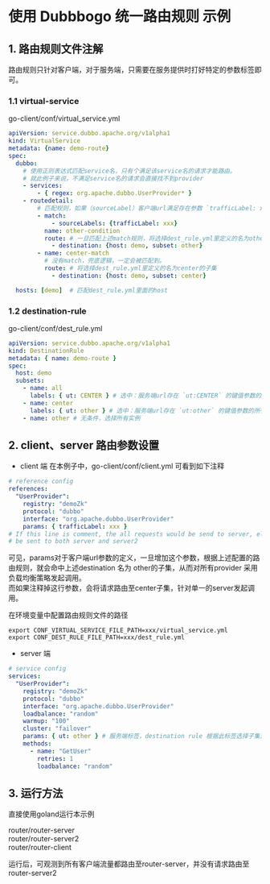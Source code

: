 # 使用 Dubbbogo 统一路由规则 示例

## 1. 路由规则文件注解

路由规则只针对客户端，对于服务端，只需要在服务提供时打好特定的参数标签即可。

### 1.1 virtual-service
go-client/conf/virtual_service.yml

```yaml
apiVersion: service.dubbo.apache.org/v1alpha1
kind: VirtualService
metadata: {name: demo-route}
spec:
  dubbo:
    # 使用正则表达式匹配service名，只有个满足该service名的请求才能路由。
    # 就此例子来说，不满足service名的请求会直接找不到provider
    - services:
        - { regex: org.apache.dubbo.UserProvider* }
    - routedetail:
        # 匹配规则，如果（sourceLabel）客户端url满足存在参数 `trafficLabel: xxx` 的才能匹配成功
        - match:
            - sourceLabels: {trafficLabel: xxx}
          name: other-condition
          route: # 一旦匹配上述match规则，将选择dest_rule.yml里定义的名为other的子集
            - destination: {host: demo, subset: other}
        - name: center-match
          # 没有match，兜底逻辑，一定会被匹配到。
          route: # 将选择dest_rule.yml里定义的名为center的子集
            - destination: {host: demo, subset: center}

  hosts: [demo]  # 匹配dest_rule.yml里面的host

```

### 1.2 destination-rule
go-client/conf/dest_rule.yml

```yaml
apiVersion: service.dubbo.apache.org/v1alpha1
kind: DestinationRule
metadata: { name: demo-route }
spec:
  host: demo
  subsets:
    - name: all
      labels: { ut: CENTER } # 选中：服务端url存在 `ut:CENTER` 的键值参数的所有实例作为子集
    - name: center
      labels: { ut: other } # 选中：服务端url存在 `ut:other` 的键值参数的所有实例作为子集
    - name: other # 无条件，选择所有实例
```

## 2. client、server 路由参数设置
- client 端
在本例子中，go-client/conf/client.yml 可看到如下注释
```yaml
# reference config
references:
  "UserProvider":
    registry: "demoZk"
    protocol: "dubbo"
    interface: "org.apache.dubbo.UserProvider"
    params: { trafficLabel: xxx }
# If this line is comment, the all requests would be send to server, else the request would
# be sent to both server and server2
```
可见，params对于客户端url参数的定义，一旦增加这个参数，根据上述配置的路由规则，就会命中上述destination 名为 other的子集，从而对所有provider 采用负载均衡策略发起调用。\
而如果注释掉这行参数，会将请求路由至center子集，针对单一的server发起调用。

在环境变量中配置路由规则文件的路径

```shell
export CONF_VIRTUAL_SERVICE_FILE_PATH=xxx/virtual_service.yml
export CONF_DEST_RULE_FILE_PATH=xxx/dest_rule.yml
```

- server 端
```yaml
# service config
services:
  "UserProvider":
    registry: "demoZk"
    protocol: "dubbo"
    interface: "org.apache.dubbo.UserProvider"
    loadbalance: "random"
    warmup: "100"
    cluster: "failover"
    params: { ut: other } # 服务端标签，destination rule 根据此标签选择子集对应的所有实例
    methods:
      - name: "GetUser"
        retries: 1
        loadbalance: "random"
```

## 3. 运行方法

直接使用goland运行本示例

router/router-server\
router/router-server2\
router/router-client


运行后，可观测到所有客户端流量都路由至router-server，并没有请求路由至router-server2

